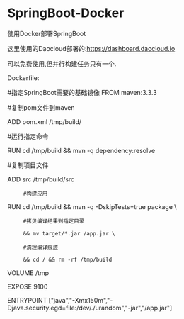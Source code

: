 # SpringBoot-Docker
使用Docker部署SpringBoot

这里使用的Daocloud部署的:https://dashboard.daocloud.io

可以免费使用,但并行构建任务只有一个.

Dockerfile:

#指定SpringBoot需要的基础镜像
 FROM maven:3.3.3
 
 #复制pom文件到maven
 
 ADD pom.xml /tmp/build/
 
 #运行指定命令
 
 RUN cd /tmp/build && mvn -q dependency:resolve
 
 #复制项目文件
 
 ADD src /tmp/build/src
 
         #构建应用
         
 RUN cd /tmp/build && mvn -q -DskipTests=true package \
 
         #拷贝编译结果到指定目录
         
         && mv target/*.jar /app.jar \
         
         #清理编译痕迹
         
         && cd / && rm -rf /tmp/build
         

 VOLUME /tmp
 
 EXPOSE 9100
 
 ENTRYPOINT ["java","-Xmx150m","-Djava.security.egd=file:/dev/./urandom","-jar","/app.jar"]
